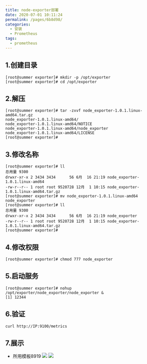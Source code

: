 ```yaml
---
title: node-exporter部署
date: 2020-07-01 10:11:24
permalink: /pages/6b8d98/
categories:
  - 安装
  - Prometheus
tags:
  - prometheus
---
```

## 1.创建目录
```shell
[root@summer exporter]# mkdir -p /opt/exporter
[root@summer exporter]# cd /opt/exporter
```
## 2.解压
```shell
[root@summer exporter]# tar -zxvf node_exporter-1.0.1.linux-amd64.tar.gz 
node_exporter-1.0.1.linux-amd64/
node_exporter-1.0.1.linux-amd64/NOTICE
node_exporter-1.0.1.linux-amd64/node_exporter
node_exporter-1.0.1.linux-amd64/LICENSE
[root@summer exporter]#
```
## 3.修改名称
```shell
[root@summer exporter]# ll
总用量 9300
drwxr-xr-x 2 3434 3434      56 6月  16 21:19 node_exporter-1.0.1.linux-amd64
-rw-r--r-- 1 root root 9520728 12月  1 10:15 node_exporter-1.0.1.linux-amd64.tar.gz
[root@summer exporter]# mv node_exporter-1.0.1.linux-amd64 node_exporter
[root@summer exporter]# ll
总用量 9300
drwxr-xr-x 2 3434 3434      56 6月  16 21:19 node_exporter
-rw-r--r-- 1 root root 9520728 12月  1 10:15 node_exporter-1.0.1.linux-amd64.tar.gz
[root@summer exporter]# 
```
## 4.修改权限
```shell
[root@summer exporter]# chmod 777 node_exporter
```
## 5.启动服务
```shell
[root@summer exporter]# nohup /opt/exporter/node_exporter/node_exporter &
[1] 12344
```
## 6.验证
```shell
curl http://IP:9100/metrics
```

## 7.展示
- 所用模板8919
![](https://cdn.jsdelivr.net/gh/summerking1/image@main/808.png)
![](https://cdn.jsdelivr.net/gh/summerking1/image@main/809.png)
